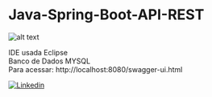 # Java-Spring-Boot-API-REST

![alt text](https://github.com/MateusCouto/Java-Spring-Boot-API-REST/blob/main/java-spring-boot.png?raw=true)

IDE usada Eclipse <br />
Banco de Dados MYSQL <br />
Para acessar: http://localhost:8080/swagger-ui.html

[![Linkedin](https://img.shields.io/badge/-mateuscc-1E90FF?logo=Linkedin&logoColor=white&link=https://www.linkedin.com/in/mateuscc/)](https://www.linkedin.com/in/mateuscc/)

